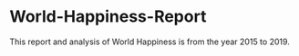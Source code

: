# World-Happiness-Report
This report and analysis of World Happiness is from the year 2015 to 2019.

